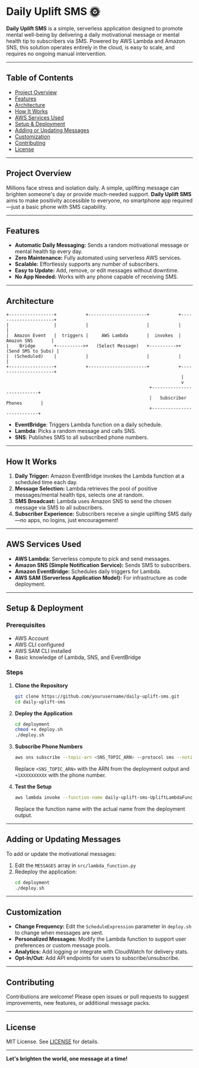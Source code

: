 # Daily Uplift SMS 🌞

**Daily Uplift SMS** is a simple, serverless application designed to promote mental well-being by delivering a daily motivational message or mental health tip to subscribers via SMS. Powered by AWS Lambda and Amazon SNS, this solution operates entirely in the cloud, is easy to scale, and requires no ongoing manual intervention.

---

## Table of Contents

- [Project Overview](#project-overview)
- [Features](#features)
- [Architecture](#architecture)
- [How It Works](#how-it-works)
- [AWS Services Used](#aws-services-used)
- [Setup & Deployment](#setup--deployment)
- [Adding or Updating Messages](#adding-or-updating-messages)
- [Customization](#customization)
- [Contributing](#contributing)
- [License](#license)

---

## Project Overview

Millions face stress and isolation daily. A simple, uplifting message can brighten someone's day or provide much-needed support. **Daily Uplift SMS** aims to make positivity accessible to everyone, no smartphone app required—just a basic phone with SMS capability.

---

## Features

- **Automatic Daily Messaging:** Sends a random motivational message or mental health tip every day.
- **Zero Maintenance:** Fully automated using serverless AWS services.
- **Scalable:** Effortlessly supports any number of subscribers.
- **Easy to Update:** Add, remove, or edit messages without downtime.
- **No App Needed:** Works with any phone capable of receiving SMS.

---

## Architecture

```
+-----------------+           +----------------------+           +----------------------+
|                 |           |                      |           |                      |
|  Amazon Event   |  triggers |     AWS Lambda       |  invokes  |     Amazon SNS       |
|    Bridge       +---------->+   (Select Message)   +---------->+   (Send SMS to Subs) |
|  (Scheduled)    |           |                      |           |                      |
+-----------------+           +----------------------+           +----------------------+
                                                                  |
                                                                  v
                                                      +---------------------------+
                                                      |   Subscriber Phones       |
                                                      +---------------------------+
```

- **EventBridge**: Triggers Lambda function on a daily schedule.
- **Lambda**: Picks a random message and calls SNS.
- **SNS**: Publishes SMS to all subscribed phone numbers.

---

## How It Works

1. **Daily Trigger:** Amazon EventBridge invokes the Lambda function at a scheduled time each day.
2. **Message Selection:** Lambda retrieves the pool of positive messages/mental health tips, selects one at random.
3. **SMS Broadcast:** Lambda uses Amazon SNS to send the chosen message via SMS to all subscribers.
4. **Subscriber Experience:** Subscribers receive a single uplifting SMS daily—no apps, no logins, just encouragement!

---

## AWS Services Used

- **AWS Lambda:** Serverless compute to pick and send messages.
- **Amazon SNS (Simple Notification Service):** Sends SMS to subscribers.
- **Amazon EventBridge:** Schedules daily triggers for Lambda.
- **AWS SAM (Serverless Application Model):** For infrastructure as code deployment.

---

## Setup & Deployment

### Prerequisites

- AWS Account
- AWS CLI configured
- AWS SAM CLI installed
- Basic knowledge of Lambda, SNS, and EventBridge

### Steps

1. **Clone the Repository**
   ```sh
   git clone https://github.com/yourusername/daily-uplift-sms.git
   cd daily-uplift-sms
   ```

2. **Deploy the Application**
   ```sh
   cd deployment
   chmod +x deploy.sh
   ./deploy.sh
   ```

3. **Subscribe Phone Numbers**
   ```sh
   aws sns subscribe --topic-arn <SNS_TOPIC_ARN> --protocol sms --notification-endpoint +1XXXXXXXXXX
   ```
   Replace `<SNS_TOPIC_ARN>` with the ARN from the deployment output and `+1XXXXXXXXXX` with the phone number.

4. **Test the Setup**
   ```sh
   aws lambda invoke --function-name daily-uplift-sms-UpliftLambdaFunction-XXXXXXXXXXXX response.json
   ```
   Replace the function name with the actual name from the deployment output.

---

## Adding or Updating Messages

To add or update the motivational messages:

1. Edit the `MESSAGES` array in `src/lambda_function.py`
2. Redeploy the application:
   ```sh
   cd deployment
   ./deploy.sh
   ```

---

## Customization

- **Change Frequency:** Edit the `ScheduleExpression` parameter in `deploy.sh` to change when messages are sent.
- **Personalized Messages:** Modify the Lambda function to support user preferences or custom message pools.
- **Analytics:** Add logging or integrate with CloudWatch for delivery stats.
- **Opt-In/Out:** Add API endpoints for users to subscribe/unsubscribe.

---

## Contributing

Contributions are welcome! Please open issues or pull requests to suggest improvements, new features, or additional message packs.

---

## License

MIT License. See [LICENSE](LICENSE) for details.

---

**Let's brighten the world, one message at a time!**
